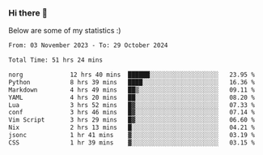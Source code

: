 ### Hi there 👋
Below are some of my statistics :)

<!--START_SECTION:waka-->

```txt
From: 03 November 2023 - To: 29 October 2024

Total Time: 51 hrs 24 mins

norg             12 hrs 40 mins  ██████░░░░░░░░░░░░░░░░░░░   23.95 %
Python           8 hrs 39 mins   ████░░░░░░░░░░░░░░░░░░░░░   16.36 %
Markdown         4 hrs 49 mins   ██▒░░░░░░░░░░░░░░░░░░░░░░   09.11 %
YAML             4 hrs 20 mins   ██░░░░░░░░░░░░░░░░░░░░░░░   08.20 %
Lua              3 hrs 52 mins   █▓░░░░░░░░░░░░░░░░░░░░░░░   07.33 %
conf             3 hrs 46 mins   █▓░░░░░░░░░░░░░░░░░░░░░░░   07.14 %
Vim Script       3 hrs 29 mins   █▓░░░░░░░░░░░░░░░░░░░░░░░   06.60 %
Nix              2 hrs 13 mins   █░░░░░░░░░░░░░░░░░░░░░░░░   04.21 %
jsonc            1 hr 41 mins    ▓░░░░░░░░░░░░░░░░░░░░░░░░   03.19 %
CSS              1 hr 39 mins    ▓░░░░░░░░░░░░░░░░░░░░░░░░   03.15 %
```

<!--END_SECTION:waka-->

<!--
**KlapenHz/KlapenHz** is a ✨ _special_ ✨ repository because its `README.md` (this file) appears on your GitHub profile.

Here are some ideas to get you started:

- 🔭 I’m currently working on ...
- 🌱 I’m currently learning ...
- 👯 I’m looking to collaborate on ...
- 🤔 I’m looking for help with ...
- 💬 Ask me about ...
- 📫 How to reach me: ...
- 😄 Pronouns: ...
- ⚡ Fun fact: ...
-->
